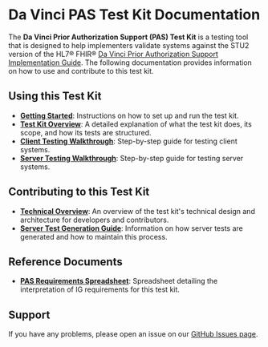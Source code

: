 # Da Vinci PAS Test Kit Documentation

The **Da Vinci Prior Authorization Support (PAS) Test Kit** is a testing tool
that is designed to help implementers validate systems against the STU2
version of the HL7® FHIR® [Da Vinci Prior Authorization Support Implementation
Guide](https://hl7.org/fhir/us/davinci-pas/STU2/). The following documentation
provides information on how to use and contribute to this test kit.

## Using this Test Kit

*   **[Getting Started](../tree/main/README.md#getting-started)**: Instructions on how to set up and run the test kit.
*   **[Test Kit Overview](https://github.com/inferno-framework/davinci-pas-test-kit/wiki/Overview)**: A detailed explanation of what the test kit does, its scope, and how its tests are structured.
*   **[Client Testing Walkthrough](https://github.com/inferno-framework/davinci-pas-test-kit/wiki/Client-Walkthrough)**: Step-by-step guide for testing client systems.
*   **[Server Testing Walkthrough](https://github.com/inferno-framework/davinci-pas-test-kit/wiki/Server-Walkthrough)**: Step-by-step guide for testing server systems.

## Contributing to this Test Kit

*   **[Technical Overview](https://github.com/inferno-framework/davinci-pas-test-kit/wiki/Technical-Overview)**: An overview of the test kit's technical design and architecture for developers and contributors.
*   **[Server Test Generation Guide](https://github.com/inferno-framework/davinci-pas-test-kit/wiki/Test-Generation-Guide)**: Information on how server tests are generated and how to maintain this process.

## Reference Documents

*   **[PAS Requirements Spreadsheet](https://github.com/inferno-framework/davinci-pas-test-kit/blob/main/lib/davinci_pas_test_kit/requirements/hl7.fhir.us.davinci-pas_2.0.1_requirements.xlsx)**: Spreadsheet detailing the interpretation of IG requirements for this test kit.

## Support

If you have any problems, please open an issue on our [GitHub Issues page](https://github.com/inferno-framework/davinci-pas-test-kit/issues).
